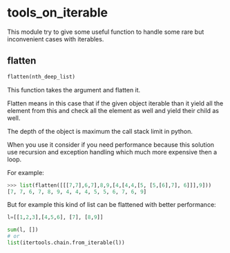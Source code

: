 tools_on_iterable
=================

This module try to give some useful function to handle some rare but inconvenient cases with iterables.

flatten
-------

```python
flatten(nth_deep_list)
```

This function takes the argument and flatten it.

Flatten means in this case that if the given object iterable than it yield all the element from
this and check all the element as well and yield their child as well.

The depth of the object is maximum the call stack limit in python.

When you use it consider if you need performance because this solution use recursion and
exception handling which much more expensive then a loop.

For example:
```python
>>> list(flatten([[[7,7],6,7],8,9,[4,[4,4,[5, [5,[6],7], 6]]],9]))
[7, 7, 6, 7, 8, 9, 4, 4, 4, 5, 5, 6, 7, 6, 9]
```

But for example this kind of list can be flattened with better performance:

```python
l=[[1,2,3],[4,5,6], [7], [8,9]]

sum(l, [])
# or
list(itertools.chain.from_iterable(l)) 
```